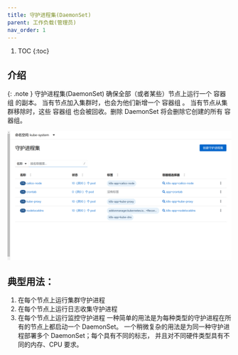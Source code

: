 ```yaml
---
title: 守护进程集(DaemonSet)
parent: 工作负载(管理员)
nav_order: 1
---
```


1. TOC
{:toc}

## 介绍

{: .note }
守护进程集(DaemonSet) 确保全部（或者某些）节点上运行一个 容器组 的副本。 
当有节点加入集群时，也会为他们新增一个 容器组 。 
当有节点从集群移除时，这些 容器组 也会被回收。删除 DaemonSet 将会删除它创建的所有 容器组。

![](imgs/daemonsets.png)

## 典型用法：
1. 在每个节点上运行集群守护进程
2. 在每个节点上运行日志收集守护进程
3. 在每个节点上运行监控守护进程
一种简单的用法是为每种类型的守护进程在所有的节点上都启动一个 DaemonSet。 一个稍微复杂的用法是为同一种守护进程部署多个 DaemonSet；每个具有不同的标志， 并且对不同硬件类型具有不同的内存、CPU 要求。

